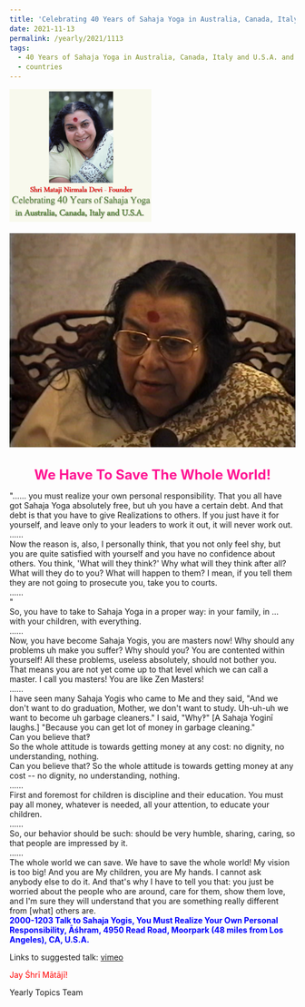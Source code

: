```yaml
---
title: 'Celebrating 40 Years of Sahaja Yoga in Australia, Canada, Italy and U.S.A. and its Culture, Post 41'
date: 2021-11-13
permalink: /yearly/2021/1113
tags:
  - 40 Years of Sahaja Yoga in Australia, Canada, Italy and U.S.A. and its Culture
  - countries
---
```


<div style="text-align: left"><img src="/images/Celebrating40YearsSahajaYoga.png" width="250" /></div><br>

<div style="text-align: center"><img src="/images/image847.png" /></div>

<br>
<p style="color:DeepPink; text-align:center">
<font size="+2"><b>We Have To Save The Whole World!</b><br></font>
</p>

<p>
"...... you must realize your own personal responsibility. That you all have got Sahaja Yoga absolutely free, but uh you have a certain debt. And that debt is that you have to give Realizations to others. If you just have it for yourself, and leave only to your leaders to work it out, it will never work out.<br>
......<br>
Now the reason is, also, I personally think, that you not only feel shy, but you are quite satisfied with yourself and you have no confidence about others. You think, 'What will they think?' Why what will they think after all? What will they do to you? What will happen to them? I mean, if you tell them they are not going to prosecute you, take you to courts.<br>
......<br>"<br>
So, you have to take to Sahaja Yoga in a proper way: in your family, in ... with your children, with everything. <br>
......<br>
Now, you have become Sahaja Yogis, you are masters now! Why should any problems uh make you suffer? Why should you? You are contented within yourself! All these problems, useless absolutely, should not bother you. That means you are not yet come up to that level which we can call a master. I call you masters! You are like Zen Masters!<br>
......<br>
I have seen many Sahaja Yogis who came to Me and they said, "And we don't want to do graduation, Mother, we don't want to study. Uh-uh-uh we want to become uh garbage cleaners." I said, "Why‽" [A Sahaja Yoginī laughs.] "Because you can get lot of money in garbage cleaning."<br>
Can you believe that‽<br>
So the whole attitude is towards getting money at any cost: no dignity, no understanding, nothing. <br>
Can you believe that? So the whole attitude is towards getting money at any cost -- no dignity, no understanding, nothing.<br>
......<br>
First and foremost for children is discipline and their education. You must pay all money, whatever is needed, all your attention, to educate your children.<br>
......<br>
So, our behavior should be such: should be very humble, sharing, caring, so that people are impressed by it.<br>
......<br>
The whole world we can save. We have to save the whole world! My vision is too big! And you are My children, you are My hands. I cannot ask anybody else to do it. And that's why I have to tell you that: you just be worried about the people who are around, care for them, show them love, and I'm sure they will understand that you are something really different from [what] others are.<br><font color="blue"><b>2000-1203 Talk to Sahaja Yogis, You Must Realize Your Own Personal Responsibility, Āśhram, 4950 Read Road, Moorpark (48 miles from Los Angeles), CA, U.S.A.</b></font><br>
</p>

Links to suggested talk: <a href="https://vimeo.com/40642864"> vimeo</a><br>

<p style="color:red;">Jay Śhrī Mātājī!<br></p>

Yearly Topics Team